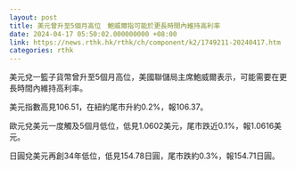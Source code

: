 ```yaml
---
layout: post
title: 美元曾升至5個月高位　鮑威爾指可能於更長時間內維持高利率
date: 2024-04-17 05:50:02.000000000 +08:00
link: https://news.rthk.hk/rthk/ch/component/k2/1749211-20240417.htm
categories: rthk
---
```


美元兌一籃子貨幣曾升至5個月高位，美國聯儲局主席鮑威爾表示，可能需要在更長時間內維持高利率。

美元指數高見106.51，在紐約尾市升約0.2%，報106.37。

歐元兌美元一度觸及5個月低位，低見1.0602美元，尾市跌近0.1%，報1.0616美元。

日圓兌美元再創34年低位，低見154.78日圓，尾市跌約0.3%，報154.71日圓。
